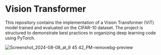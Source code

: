 # Vision Transformer

This repository contains the implementation of a Vision Transformer (ViT) model trained and evaluated on the CIFAR-10 dataset. The project is structured to demonstrate best practices in organizing deep learning code using PyTorch.


![Screenshot_2024-08-08_at_9 45 42_PM-removebg-preview](https://github.com/user-attachments/assets/c46a5d7b-8b45-4436-9e0a-03d0a093cdcc)

